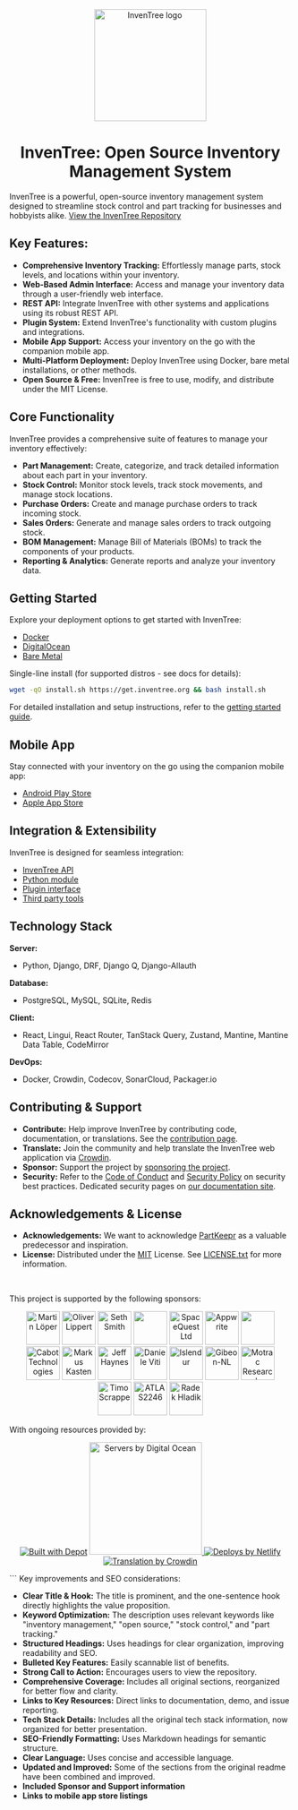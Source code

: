 <div align="center">
  <img src="assets/images/logo/inventree.png" alt="InvenTree logo" width="200" height="auto" />
  <h1>InvenTree: Open Source Inventory Management System</h1>
</div>

InvenTree is a powerful, open-source inventory management system designed to streamline stock control and part tracking for businesses and hobbyists alike.  [View the InvenTree Repository](https://github.com/inventree/InvenTree)

## Key Features:

*   **Comprehensive Inventory Tracking:**  Effortlessly manage parts, stock levels, and locations within your inventory.
*   **Web-Based Admin Interface:**  Access and manage your inventory data through a user-friendly web interface.
*   **REST API:** Integrate InvenTree with other systems and applications using its robust REST API.
*   **Plugin System:** Extend InvenTree's functionality with custom plugins and integrations.
*   **Mobile App Support:**  Access your inventory on the go with the companion mobile app.
*   **Multi-Platform Deployment:**  Deploy InvenTree using Docker, bare metal installations, or other methods.
*   **Open Source & Free:**  InvenTree is free to use, modify, and distribute under the MIT License.

## Core Functionality

InvenTree provides a comprehensive suite of features to manage your inventory effectively:

*   **Part Management:** Create, categorize, and track detailed information about each part in your inventory.
*   **Stock Control:** Monitor stock levels, track stock movements, and manage stock locations.
*   **Purchase Orders:**  Create and manage purchase orders to track incoming stock.
*   **Sales Orders:** Generate and manage sales orders to track outgoing stock.
*   **BOM Management:** Manage Bill of Materials (BOMs) to track the components of your products.
*   **Reporting & Analytics:** Generate reports and analyze your inventory data.

## Getting Started

Explore your deployment options to get started with InvenTree:

*   [Docker](https://docs.inventree.org/en/latest/start/docker/)
*   [DigitalOcean](https://inventree.org/digitalocean)
*   [Bare Metal](https://docs.inventree.org/en/latest/start/install/)

Single-line install (for supported distros - see docs for details):

```bash
wget -qO install.sh https://get.inventree.org && bash install.sh
```

For detailed installation and setup instructions, refer to the [getting started guide](https://docs.inventree.org/en/latest/start/install/).

## Mobile App

Stay connected with your inventory on the go using the companion mobile app:

*   [Android Play Store](https://play.google.com/store/apps/details?id=inventree.inventree_app)
*   [Apple App Store](https://apps.apple.com/au/app/inventree/id1581731101#?platform=iphone)

## Integration & Extensibility

InvenTree is designed for seamless integration:

*   [InvenTree API](https://docs.inventree.org/en/latest/api/)
*   [Python module](https://docs.inventree.org/en/latest/api/python/)
*   [Plugin interface](https://docs.inventree.org/en/latest/plugins/)
*   [Third party tools](https://docs.inventree.org/en/latest/plugins/integrate/)

## Technology Stack

**Server:**

*   Python, Django, DRF, Django Q, Django-Allauth

**Database:**

*   PostgreSQL, MySQL, SQLite, Redis

**Client:**

*   React, Lingui, React Router, TanStack Query, Zustand, Mantine, Mantine Data Table, CodeMirror

**DevOps:**

*   Docker, Crowdin, Codecov, SonarCloud, Packager.io

## Contributing & Support

*   **Contribute:**  Help improve InvenTree by contributing code, documentation, or translations. See the [contribution page](https://docs.inventree.org/en/latest/develop/contributing/).
*   **Translate:**  Join the community and help translate the InvenTree web application via [Crowdin](https://crowdin.com/project/inventree).
*   **Sponsor:**  Support the project by [sponsoring the project](https://github.com/sponsors/inventree).
*   **Security:** Refer to the [Code of Conduct](CODE_OF_CONDUCT.md) and [Security Policy](SECURITY.md) on security best practices. Dedicated security pages on [our documentation site](https://docs.inventree.org/en/latest/security/).

## Acknowledgements & License

*   **Acknowledgements:**  We want to acknowledge [PartKeepr](https://github.com/partkeepr/PartKeepr) as a valuable predecessor and inspiration.
*   **License:** Distributed under the [MIT](https://choosealicense.com/licenses/mit/) License. See [LICENSE.txt](https://github.com/inventree/InvenTree/blob/master/LICENSE) for more information.

<br>
<p>This project is supported by the following sponsors:</p>

<p align="center">
<a href="https://github.com/MartinLoeper"><img src="https://github.com/MartinLoeper.png" width="60px" alt="Martin Löper" /></a>
<a href="https://github.com/lippoliv"><img src="https://github.com/lippoliv.png" width="60px" alt="Oliver Lippert" /></a>
<a href="https://github.com/lfg-seth"><img src="https://github.com/lfg-seth.png" width="60px" alt="Seth Smith" /></a>
<a href="https://github.com/snorkrat"><img src="https://github.com/snorkrat.png" width="60px" alt="" /></a>
<a href="https://github.com/spacequest-ltd"><img src="https://github.com/spacequest-ltd.png" width="60px" alt="SpaceQuest Ltd" /></a>
<a href="https://github.com/appwrite"><img src="https://github.com/appwrite.png" width="60px" alt="Appwrite" /></a>
<a href="https://github.com/PricelessToolkit"><img src="https://github.com/PricelessToolkit.png" width="60px" alt="" /></a>
<a href="https://github.com/cabottech"><img src="https://github.com/cabottech.png" width="60px" alt="Cabot Technologies" /></a>
<a href="https://github.com/markus-k"><img src="https://github.com/markus-k.png" width="60px" alt="Markus Kasten" /></a>
<a href="https://github.com/jefffhaynes"><img src="https://github.com/jefffhaynes.png" width="60px" alt="Jeff Haynes" /></a>
<a href="https://github.com/dnviti"><img src="https://github.com/dnviti.png" width="60px" alt="Daniele Viti" /></a>
<a href="https://github.com/Islendur"><img src="https://github.com/Islendur.png" width="60px" alt="Islendur" /></a>
<a href="https://github.com/Gibeon-NL"><img src="https://github.com/Gibeon-NL.png" width="60px" alt="Gibeon-NL" /></a>
<a href="https://github.com/Motrac-Research-Engineering"><img src="https://github.com/Motrac-Research-Engineering.png" width="60px" alt="Motrac Research" /></a>
<a href="https://github.com/trytuna"><img src="https://github.com/trytuna.png" width="60px" alt="Timo Scrappe" /></a>
<a href="https://github.com/ATLAS2246"><img src="https://github.com/ATLAS2246.png" width="60px" alt="ATLAS2246" /></a>
<a href="https://github.com/Kedarius"><img src="https://github.com/Kedarius.png" width="60px" alt="Radek Hladik" /></a>

</p>

<p>With ongoing resources provided by:</p>

<p align="center">
  <a href="https://depot.dev?utm_source=inventree"><img src="https://depot.dev/badges/built-with-depot.svg" alt="Built with Depot" /></a>
  <a href="https://inventree.org/digitalocean">
    <img src="https://opensource.nyc3.cdn.digitaloceanspaces.com/attribution/assets/SVG/DO_Logo_horizontal_blue.svg" width="201px" alt="Servers by Digital Ocean">
  </a>
  <a href="https://www.netlify.com"> <img src="https://www.netlify.com/v3/img/components/netlify-color-bg.svg" alt="Deploys by Netlify" /> </a>
  <a href="https://crowdin.com"> <img src="https://crowdin.com/images/crowdin-logo.svg" alt="Translation by Crowdin" /> </a> <br>
</p>
```
Key improvements and SEO considerations:

*   **Clear Title & Hook:** The title is prominent, and the one-sentence hook directly highlights the value proposition.
*   **Keyword Optimization:** The description uses relevant keywords like "inventory management," "open source," "stock control," and "part tracking."
*   **Structured Headings:**  Uses headings for clear organization, improving readability and SEO.
*   **Bulleted Key Features:** Easily scannable list of benefits.
*   **Strong Call to Action:** Encourages users to view the repository.
*   **Comprehensive Coverage:** Includes all original sections, reorganized for better flow and clarity.
*   **Links to Key Resources:** Direct links to documentation, demo, and issue reporting.
*   **Tech Stack Details:** Includes all the original tech stack information, now organized for better presentation.
*   **SEO-Friendly Formatting:** Uses Markdown headings for semantic structure.
*   **Clear Language:**  Uses concise and accessible language.
*   **Updated and Improved:**  Some of the sections from the original readme have been combined and improved.
*   **Included Sponsor and Support information**
*   **Links to mobile app store listings**